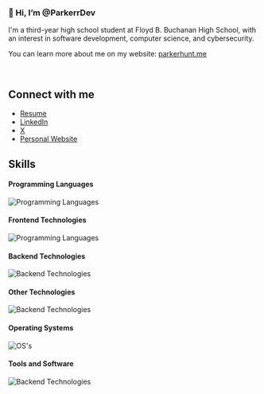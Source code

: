 ### 👋 Hi, I’m @ParkerrDev

I'm a third-year high school student at Floyd B. Buchanan High School, with an interest in software development, computer science, and cybersecurity.

You can learn more about me on my website: [parkerhunt.me](https://parkerhunt.me)

<div align="center">
  <img alt="" src="https://github-readme-stats.vercel.app/api?username=ParkerrDev&theme=blueberry&count_private=true&hide_border=true&line_height=20">
  <img alt="" src="https://github-readme-stats.vercel.app/api/top-langs/?username=ParkerrDev&layout=compact&theme=blueberry&count_private=true&hide_border=true"> 
  <a target="_blank" href="https://discord.com/users/908532087949234186"><img alt="" src="https://lanyard-profile-readme.vercel.app/api/908532087949234186?theme=dark&bg=242938&borderRadius=4px&hideActivity=whenNotUsed"></a>
</div>

## Connect with me
- [Resume](https://parkerhunt.me/resume/)
- [LinkedIn](https://www.linkedin.com/)
- [X](https://x.com/AndrewParkerH)
- [Personal Website](https://parkerhunt.me)

## Skills
  
#### Programming Languages
![Programming Languages](https://skillicons.dev/icons?i=python,js,rust,cpp,bash,nix)

#### Frontend Technologies
![Programming Languages](https://skillicons.dev/icons?i=html,css,sass)

#### Backend Technologies
![Backend Technologies](https://skillicons.dev/icons?i=nginx,flask,docker,mysql,sqlite,cloudflare)

#### Other Technologies
![Backend Technologies](https://skillicons.dev/icons?i=pytorch,sklearn,markdown,selenium,qt,opencv,bots)

#### Operating Systems
![OS's](https://skillicons.dev/icons?i=linux,nix,redhat,raspberrypi,kali,windows)

#### Tools and Software
![Backend Technologies](https://skillicons.dev/icons?i=vscode,neovim,obsidian,ps,figma,netlify,postman,git,github,githubactions,gitlab,anaconda)

